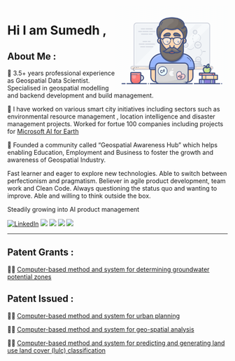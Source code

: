 <img align="right" style="width:16rem; height:auto" src="https://github.com/SumedhG10/SumedhG10/blob/main/geek.gif"/>

# Hi I am Sumedh ,

## About Me : 
🌱 3.5+ years professional experience as Geospatial Data Scientist. Specialised in geospatial modelling and backend development and build management.

🌱 I have worked on various smart city initiatives including sectors such as environmental resource management , location intelligence and disaster management projects.
Worked for fortue 100 companies including projects for [Microsoft AI for Earth](https://gramener.com/ai-for-resilient-cities-evergreen)

🌱 Founded a community called “Geospatial Awareness Hub” which helps enabling Education, Employment and Business to foster the growth and awareness of Geospatial Industry.

Fast learner and eager to explore new technologies. Able to switch between perfectionism and pragmatism. Believer in agile product development, team work and Clean Code. Always questioning the status quo and wanting to improve. Able and willing to think outside the box.

Steadily growing into AI product management

<!-- https://github-readme-stats.vercel.app/api?username=DennisHartrampf&show_icons=true -->
<p>
  <a href="www.linkedin.com/in/sumedh-ghatage"><img src="https://img.shields.io/badge/LinkedIn--_.svg?style=social&logo=linkedin" alt="LinkedIn"></a>
  <a href="#"><img src="https://img.shields.io/badge/Python-Expert-_.svg?logo=python"></a>
  <a href="#"><img src="https://img.shields.io/badge/GeoAI-_.svg?logo=GIS"></a>
  <a href="#"><img src="https://img.shields.io/badge/Spatial-Analytics-_.svg"></a>
  <a href="#"><img src="https://github.com/SumedhG10/SumedhG10/blob/main/<Location_Intelligence>geolocated-place-svgrepo-com.svg"></a>
</p>

<hr>

## Patent Grants :

👨‍💻 [Computer-based method and system for determining groundwater potential zones](https://patents.google.com/patent/US11010950B1/en?assignee=quantela&oq=quantela)

## Patent Issued :

👨‍💻 [Computer-based method and system for urban planning](https://patents.google.com/patent/US20210209136A1/en?assignee=quantela&oq=quantela)

👨‍💻 [Computer-based method and system for geo-spatial analysis](https://patents.google.com/patent/US20210209803A1/en?assignee=quantela&oq=quantela)

👨‍💻 [Computer-based method and system for predicting and generating land use land cover (lulc) classification](https://patents.google.com/patent/US20210209803A1/en?assignee=quantela&oq=quantela)


